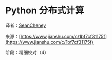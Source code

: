 # Python 分布式计算

译者：[SeanCheney](https://www.jianshu.com/u/130f76596b02)

来源：[https://www.jianshu.com/c/1bf7cf31175f](https://www.jianshu.com/c/1bf7cf31175f)

阶段：精细校对（4）
